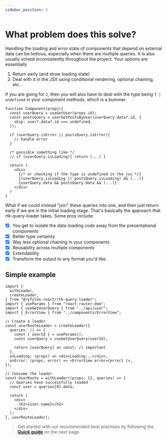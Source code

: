 ```yaml
---
sidebar_position: 2
---
```


# What problem does this solve?

Handling the loading and error state of components that depend on external data can be tedious,
especially when there are multiple queries. It is also usually solved inconsistently throughout the project. Your options are essentially

1. Return early (and show loading state)
2. Deal with it in the JSX using conditional rendering, optional chaining, etc...

If you are going for `2`, then you will also have to deal with the type being `T | undefined` in your component methods, which is a bummer.

```tsx
function Component(props){
  const userQuery = useGetUser(props.id);
  const postsQuery = userGetPostsByUser(userQuery.data?.id, {
    skip: user?.data?.id === undefined,
  });

  if (userQuery.isError || postsQuery.isError){
    // handle error
  }

  /* possible something like */
  // if (userQuery.isLoading){ return (...) }

  return (
    <div>
      {/* or checking if the type is undefined in the jsx */}
      {(userQuery.isLoading || postsQuery.isLoading) && (...)}
      {userQuery.data && postsQuery.data && (...)}
    </div>
  )
}
```

What if we could instead "join" these queries into one, and then just return early if we are in the initial loading stage. That's basically the approach that rtk-query-loader takes. Some pros include:

- [x] You get to isolate the data-loading code away from the presentational components
- [x] Better type certainty
- [x] Way less optional chaining in your components
- [x] Reusability across multiple components
- [x] Extendability
- [x] Transform the output to any format you'd like.

## Simple example

```tsx {10-19,22-31}
import {
  withLoader,
  createLoader,
} from "@ryfylke-react/rtk-query-loader";
import { useParams } from "react-router-dom";
import { useGetUserQuery } from "../api/user";
import { ErrorView } from "../components/ErrorView";

// Create a loader
const userRouteLoader = createLoader({
  queries: () => {
    const { userId } = useParams();
    const userQuery = useGetUserQuery(userId);

    return [userQuery] as const; // important
  },
  onLoading: (props) => <div>Loading...</div>,
  onError: (props, error) => <ErrorView error={error} />,
});

// Consume the loader
const UserRoute = withLoader((props: {}, queries) => {
  // Queries have successfully loaded
  const user = queries[0].data;

  return (
    <div>
      <h2>{user.name}</h2>
    </div>
  );
}, userRouteLoader);
```

> Get started with our recommended best practises by following the [**Quick guide**](/Quick%20guide) on the next page.
